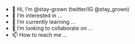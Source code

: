 - 👋 Hi, I’m @stay-grown (twitter/IG @stay_grown)
- 👀 I’m interested in ...
- 🌱 I’m currently learning ...
- 💞️ I’m looking to collaborate on ...
- 📫 How to reach me ...

<!---
stay-grown/stay-grown is a ✨ special ✨ repository because its `README.md` (this file) appears on your GitHub profile.
You can click the Preview link to take a look at your changes.
--->
